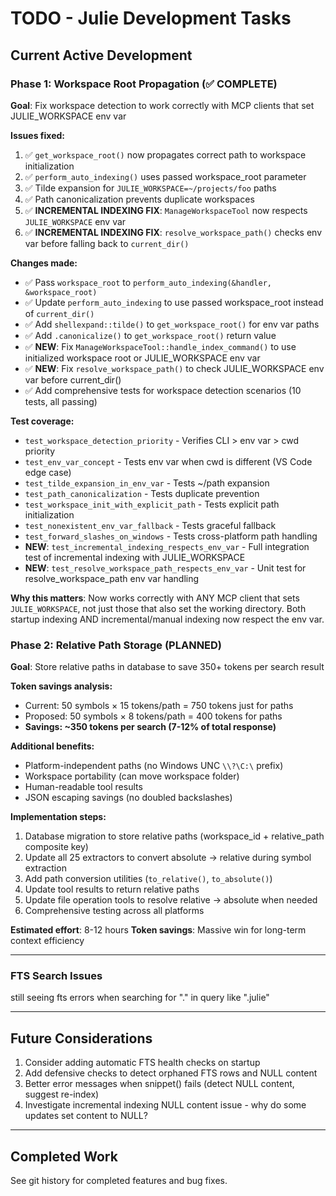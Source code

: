 # TODO - Julie Development Tasks

## Current Active Development

### Phase 1: Workspace Root Propagation (✅ COMPLETE)
**Goal**: Fix workspace detection to work correctly with MCP clients that set JULIE_WORKSPACE env var

**Issues fixed:**
1. ✅ `get_workspace_root()` now propagates correct path to workspace initialization
2. ✅ `perform_auto_indexing()` uses passed workspace_root parameter
3. ✅ Tilde expansion for `JULIE_WORKSPACE=~/projects/foo` paths
4. ✅ Path canonicalization prevents duplicate workspaces
5. ✅ **INCREMENTAL INDEXING FIX**: `ManageWorkspaceTool` now respects `JULIE_WORKSPACE` env var
6. ✅ **INCREMENTAL INDEXING FIX**: `resolve_workspace_path()` checks env var before falling back to `current_dir()`

**Changes made:**
- ✅ Pass `workspace_root` to `perform_auto_indexing(&handler, &workspace_root)`
- ✅ Update `perform_auto_indexing` to use passed workspace_root instead of `current_dir()`
- ✅ Add `shellexpand::tilde()` to `get_workspace_root()` for env var paths
- ✅ Add `.canonicalize()` to `get_workspace_root()` return value
- ✅ **NEW**: Fix `ManageWorkspaceTool::handle_index_command()` to use initialized workspace root or JULIE_WORKSPACE env var
- ✅ **NEW**: Fix `resolve_workspace_path()` to check JULIE_WORKSPACE env var before current_dir()
- ✅ Add comprehensive tests for workspace detection scenarios (10 tests, all passing)

**Test coverage:**
- `test_workspace_detection_priority` - Verifies CLI > env var > cwd priority
- `test_env_var_concept` - Tests env var when cwd is different (VS Code edge case)
- `test_tilde_expansion_in_env_var` - Tests ~/path expansion
- `test_path_canonicalization` - Tests duplicate prevention
- `test_workspace_init_with_explicit_path` - Tests explicit path initialization
- `test_nonexistent_env_var_fallback` - Tests graceful fallback
- `test_forward_slashes_on_windows` - Tests cross-platform path handling
- **NEW**: `test_incremental_indexing_respects_env_var` - Full integration test of incremental indexing with JULIE_WORKSPACE
- **NEW**: `test_resolve_workspace_path_respects_env_var` - Unit test for resolve_workspace_path env var handling

**Why this matters**: Now works correctly with ANY MCP client that sets `JULIE_WORKSPACE`, not just those that also set the working directory. Both startup indexing AND incremental/manual indexing now respect the env var.

### Phase 2: Relative Path Storage (PLANNED)
**Goal**: Store relative paths in database to save 350+ tokens per search result

**Token savings analysis:**
- Current: 50 symbols × 15 tokens/path = 750 tokens just for paths
- Proposed: 50 symbols × 8 tokens/path = 400 tokens for paths
- **Savings: ~350 tokens per search (7-12% of total response)**

**Additional benefits:**
- Platform-independent paths (no Windows UNC `\\?\C:\` prefix)
- Workspace portability (can move workspace folder)
- Human-readable tool results
- JSON escaping savings (no doubled backslashes)

**Implementation steps:**
1. Database migration to store relative paths (workspace_id + relative_path composite key)
2. Update all 25 extractors to convert absolute → relative during symbol extraction
3. Add path conversion utilities (`to_relative()`, `to_absolute()`)
4. Update tool results to return relative paths
5. Update file operation tools to resolve relative → absolute when needed
6. Comprehensive testing across all platforms

**Estimated effort**: 8-12 hours
**Token savings**: Massive win for long-term context efficiency

---

### FTS Search Issues

still seeing fts errors when searching for "." in query like ".julie"

---

## Future Considerations

1. Consider adding automatic FTS health checks on startup
2. Add defensive checks to detect orphaned FTS rows and NULL content
3. Better error messages when snippet() fails (detect NULL content, suggest re-index)
4. Investigate incremental indexing NULL content issue - why do some updates set content to NULL?

---

## Completed Work

See git history for completed features and bug fixes.
